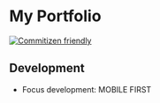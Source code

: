 # My Portfolio

[![Commitizen friendly](https://img.shields.io/badge/commitizen-friendly-brightgreen.svg)](http://commitizen.github.io/cz-cli/)

## Development
- Focus development: MOBILE FIRST